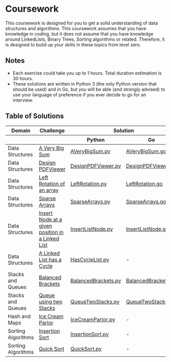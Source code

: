 # Coursework

This coursework is designed for you to get a solid understanding of data structures and algorithms. This coursework assumes that you have knowledge in coding, but it does not assume that you have knowledge around LinkedLists, Binary Trees, Sorting algorithms or related. Therefore, it is designed to build up your skills in these topics from level zero.

## Notes

-   Each exercise could take you up to 1 hours. Total duration estimation is 30 hours.
-   These solutions are written in Python 3 (the only Python version that should be used) and in Go, but you will be able (and strongly advised) to use your language of preference if you ever decide to go for an interview.

## Table of Solutions

<table>
  <thead>
    <tr>
      <th colspan="2" style="text-align:center">Domain</th>
      <th colspan="2" style="text-align:center">Challenge</th>
      <th colspan="2" style="text-align:center">Solution</th>
    </tr>
    <tr>
      <th colspan=2></th>
      <th colspan=2></th>
      <th>Python</th>
      <th>Go</th>
    </tr>
  </thead>
  <tbody>
    <tr>
    <tr>
      <td colspan=2 >Data Structures</td>
      <td colspan=2 ><a href = "https://www.hackerrank.com/challenges/a-very-big-sum/problem" >A Very Big Sum</a></td>
      <td><a href = "https://github.com/oscar-defelice/coursework/src/topic1_arrays/python/AVeryBigSum.py">AVeryBigSum.py</a></td>
      <td><a href = "https://github.com/oscar-defelice/coursework/src/topic1_arrays/go/AVeryBigSum.go">AVeryBigSum.go</a></td>
    </tr>
    </tr>
    <tr>
      <td colspan=2 >Data Structures</td>
      <td colspan=2 ><a href = "https://www.hackerrank.com/challenges/designer-pdf-viewer/problem" >Design PDFViewer</a></td>
      <td><a href = "https://github.com/oscar-defelice/coursework/src/topic1_arrays/python/DesignPDFViewer.py">DesignPDFViewer.py</a></td>
      <td><a href = "https://github.com/oscar-defelice/coursework/src/topic1_arrays/go/DesignPDFViewer.go">DesignPDFViewer.go</a></td>
    </tr>
    <tr>
      <td colspan=2 >Data Structures</td>
      <td colspan=2 ><a href = "https://www.hackerrank.com/challenges/array-left-rotation/problem" >Left Rotation of an array</a></td>
      <td><a href = "https://github.com/oscar-defelice/coursework/src/topic1_arrays/python/LeftRotation.py">LeftRotation.py</a></td>
      <td><a href = "https://github.com/oscar-defelice/coursework/src/topic1_arrays/go/LeftRotation.go">LeftRotation.go</a></td>
    </tr>
    <tr>
      <td colspan=2 >Data Structures</td>
      <td colspan=2 ><a href = "https://www.hackerrank.com/challenges/sparse-arrays/problem" >Sparse Arrays</a></td>
      <td><a href = "https://github.com/oscar-defelice/coursework/src/topic1_arrays/python/SparseArrays.py">SparseArrays.py</a></td>
      <td><a href = "https://github.com/oscar-defelice/coursework/src/topic1_arrays/go/SparseArrays.go">SparseArrays.go</a></td>
    </tr>
    <tr>
      <td colspan=2 >Data Structures</td>
      <td colspan=2 ><a href = "https://www.hackerrank.com/challenges/insert-a-node-at-a-specific-position-in-a-linked-list/problem" >Insert Node at a given position in a Linked List</a></td>
      <td><a href = "https://github.com/oscar-defelice/coursework/src/topic2_lists/python/InsertListNode.py">InsertListNode.py</a></td>
      <td><a href = "https://github.com/oscar-defelice/coursework/src/topic2_lists/go/InsertListNode.go">InsertListNode.go</a></td>
    </tr>
    <tr>
      <td colspan=2 >Data Structures</td>
      <td colspan=2 ><a href = "https://www.hackerrank.com/challenges/insert-a-node-at-a-specific-position-in-a-linked-list/problem" > A Linked List has a Cycle</a></td>
      <td><a href = "https://github.com/oscar-defelice/coursework/src/topic2_lists/python/HasCycleList.py">HasCycleList.py</a></td>
      <td> - </td>
    </tr>
    <tr>
      <td colspan=2 >Stacks and Queues</td>
      <td colspan=2 ><a href = "https://www.hackerrank.com/challenges/balanced-brackets/problem" >Balanced Brackets</a></td>
      <td><a href = "https://github.com/oscar-defelice/coursework/src/topic3_StacksQueues/python/BalancedBrackets.py">BalancedBrackets.py</a></td>
      <td><a href = "https://github.com/oscar-defelice/coursework/src/topic3_StacksQueues/go/BalancedBrackets.go">BalancedBrackets.go</a></td>
    </tr>
    <tr>
      <td colspan=2 >Stacks and Queues</td>
      <td colspan=2 ><a href = "https://www.hackerrank.com/challenges/queue-using-two-stacks/problem" >Queue using two Stacks</a></td>
      <td><a href = "https://github.com/oscar-defelice/coursework/src/topic3_StacksQueues/python/QueueTwoStacks.py">QueueTwoStacks.py</a></td>
      <td><a href = "https://github.com/oscar-defelice/coursework/src/topic3_StacksQueues/go/QueueTwoStacks.go">QueueTwoStacks.go</a></td>
    </tr>
    <tr>
      <td colspan=2 >Hash and Maps</td>
      <td colspan=2 ><a href = "https://www.hackerrank.com/challenges/icecream-parlor/problem" >Ice Cream Parlor</a></td>
      <td><a href = "https://github.com/oscar-defelice/coursework/src/topic3_StacksQueues/python/IceCreamParlor.py">IceCreamParlor.py</a></td>
      <td> - </td>
    </tr>
    <tr>
      <td colspan=2 >Sorting Algorithms</td>
      <td colspan=2 ><a href = "https://www.hackerrank.com/challenges/insertionsort2/problem" >Insertion Sort</a></td>
      <td><a href = "https://github.com/oscar-defelice/coursework/src/topic3_StacksQueues/python/InsertionSort.py">InsertionSort.py</a></td>
      <td> - </td>
    </tr>
    <tr>
      <td colspan=2 >Sorting Algorithms</td>
      <td colspan=2 ><a href = "https://www.hackerrank.com/challenges/quicksort2/problem" >Quick Sort</a></td>
      <td><a href = "https://github.com/oscar-defelice/coursework/src/topic3_StacksQueues/python/QuickSort.py">QuickSort.py</a></td>
      <td> - </td>
    </tr>
  </tbody>
</table>
